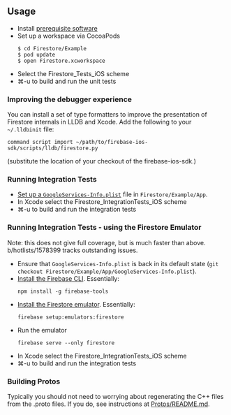 ## Usage

  * Install [prerequisite software](//github.com/firebase/firebase-ios-sdk#development)
  * Set up a workspace via CocoaPods
    ```
    $ cd Firestore/Example
    $ pod update
    $ open Firestore.xcworkspace
    ```
  * Select the Firestore_Tests_iOS scheme
  * ⌘-u to build and run the unit tests

### Improving the debugger experience

You can install a set of type formatters to improve the presentation of
Firestore internals in LLDB and Xcode. Add the following to your `~/.lldbinit` file:

```
command script import ~/path/to/firebase-ios-sdk/scripts/lldb/firestore.py
```

(substitute the location of your checkout of the firebase-ios-sdk.)

### Running Integration Tests

  * [Set up a `GoogleServices-Info.plist`](//github.com/firebase/firebase-ios-sdk#running-sample-apps)
    file in `Firestore/Example/App`.
  * In Xcode select the Firestore_IntegrationTests_iOS scheme
  * ⌘-u to build and run the integration tests

### Running Integration Tests - using the Firestore Emulator

Note: this does not give full coverage, but is much faster than above.
b/hotlists/1578399 tracks outstanding issues.

  * Ensure that `GoogleServices-Info.plist` is back in its default state (`git
    checkout Firestore/Example/App/GoogleServices-Info.plist`).
  * [Install the Firebase CLI](https://firebase.google.com/docs/cli/).
    Essentially:
    ```
    npm install -g firebase-tools
    ```
  * [Install the Firestore
    emulator](https://firebase.google.com/docs/firestore/security/test-rules-emulator#install_the_emulator).
    Essentially:
    ```
    firebase setup:emulators:firestore
    ```
  * Run the emulator
    ```
    firebase serve --only firestore
    ```
  * In Xcode select the Firestore_IntegrationTests_iOS scheme
  * ⌘-u to build and run the integration tests

### Building Protos

Typically you should not need to worrying about regenerating the C++ files from
the .proto files. If you do, see instructions at
[Protos/README.md](Protos/README.md).

